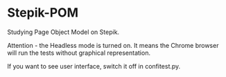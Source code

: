 # Stepik-POM
Studying Page Object Model on Stepik.

Attention - the Headless mode  is turned on. It means the Chrome browser will run the tests without graphical representation.

If you want to see user interface, switch it off in confitest.py.

